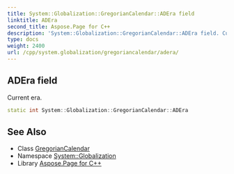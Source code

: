 ```yaml
---
title: System::Globalization::GregorianCalendar::ADEra field
linktitle: ADEra
second_title: Aspose.Page for C++
description: 'System::Globalization::GregorianCalendar::ADEra field. Current era in C++.'
type: docs
weight: 2400
url: /cpp/system.globalization/gregoriancalendar/adera/
---
```

## ADEra field


Current era.

```cpp
static int System::Globalization::GregorianCalendar::ADEra
```

## See Also

* Class [GregorianCalendar](../)
* Namespace [System::Globalization](../../)
* Library [Aspose.Page for C++](../../../)
